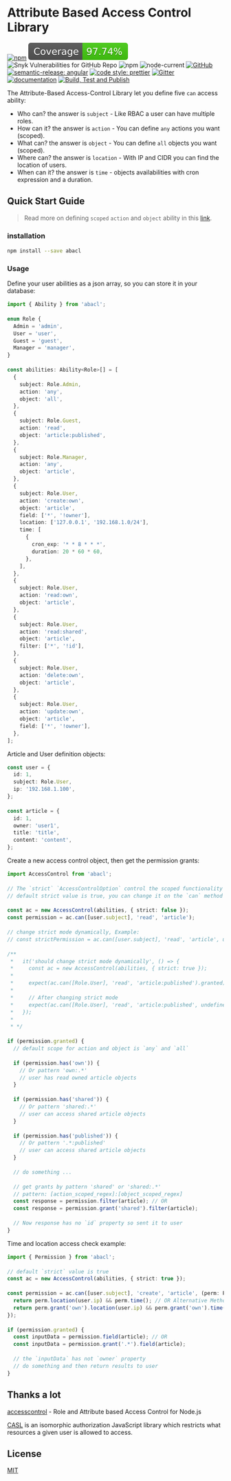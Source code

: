 # Attribute Based Access Control Library

[![npm](https://img.shields.io/npm/v/abacl)](https://www.npmjs.com/package/abacl)
[![Coverage](https://raw.githubusercontent.com/vhidvz/abacl/master/coverage-badge.svg)](https://htmlpreview.github.io/?https://github.com/vhidvz/abacl/blob/master/docs/coverage/lcov-report/index.html)
![Snyk Vulnerabilities for GitHub Repo](https://img.shields.io/snyk/vulnerabilities/github/vhidvz/abacl)
![npm](https://img.shields.io/npm/dm/abacl)
![node-current](https://img.shields.io/node/v/abacl)
[![GitHub](https://img.shields.io/github/license/vhidvz/abacl?style=flat)](https://vhidvz.github.io/abacl/)
[![semantic-release: angular](https://img.shields.io/badge/semantic--release-nodejs-e10079?logo=semantic-release)](https://github.com/semantic-release/semantic-release)
[![code style: prettier](https://img.shields.io/badge/code_style-prettier-ff69b4.svg)](https://github.com/prettier/prettier)
[![Gitter](https://badges.gitter.im/npm-abacl/community.svg)](https://gitter.im/npm-abacl/community?utm_source=badge&utm_medium=badge&utm_campaign=pr-badge)
[![documentation](https://img.shields.io/badge/documentation-click_to_read-c27cf4)](https://vhidvz.github.io/abacl/)
[![Build, Test and Publish](https://github.com/vhidvz/abacl/actions/workflows/npm-ci.yml/badge.svg)](https://github.com/vhidvz/abacl/actions/workflows/npm-ci.yml)

The Attribute-Based Access-Control Library let you define five `can` access ability:

- Who can? the answer is `subject` - Like RBAC a user can have multiple roles.
- How can it? the answer is `action` - You can define `any` actions you want (scoped).
- What can? the answer is `object` - You can define `all` objects you want (scoped).
- Where can? the answer is `location` - With IP and CIDR you can find the location of users.
- When can it? the answer is `time` - objects availabilities with cron expression and a duration.

## Quick Start Guide

> Read more on defining `scoped` `action` and `object` ability in this [link](https://vhidvz.github.io/blog/post-abac/).

### installation

```sh
npm install --save abacl
```

### Usage

Define your user abilities as a json array, so you can store it in your database:

```ts
import { Ability } from 'abacl';

enum Role {
  Admin = 'admin',
  User = 'user',
  Guest = 'guest',
  Manager = 'manager',
}

const abilities: Ability<Role>[] = [
  {
    subject: Role.Admin,
    action: 'any',
    object: 'all',
  },
  {
    subject: Role.Guest,
    action: 'read',
    object: 'article:published',
  },
  {
    subject: Role.Manager,
    action: 'any',
    object: 'article',
  },
  {
    subject: Role.User,
    action: 'create:own',
    object: 'article',
    field: ['*', '!owner'],
    location: ['127.0.0.1', '192.168.1.0/24'],
    time: [
      {
        cron_exp: '* * 8 * * *',
        duration: 20 * 60 * 60,
      },
    ],
  },
  {
    subject: Role.User,
    action: 'read:own',
    object: 'article',
  },
  {
    subject: Role.User,
    action: 'read:shared',
    object: 'article',
    filter: ['*', '!id'],
  },
  {
    subject: Role.User,
    action: 'delete:own',
    object: 'article',
  },
  {
    subject: Role.User,
    action: 'update:own',
    object: 'article',
    field: ['*', '!owner'],
  },
];
```

Article and User definition objects:

```ts
const user = {
  id: 1,
  subject: Role.User,
  ip: '192.168.1.100',
};

const article = {
  id: 1,
  owner: 'user1',
  title: 'title',
  content: 'content',
};
```

Create a new access control object, then get the permission grants:

```ts
import AccessControl from 'abacl';

// The `strict` `AccessControlOption` control the scoped functionality
// default strict value is true, you can change it on the `can` method

const ac = new AccessControl(abilities, { strict: false });
const permission = ac.can([user.subject], 'read', 'article');

// change strict mode dynamically, Example:
// const strictPermission = ac.can([user.subject], 'read', 'article', undefined, { strict: true });

/**
 *   it('should change strict mode dynamically', () => {
 *     const ac = new AccessControl(abilities, { strict: true });
 *
 *     expect(ac.can([Role.User], 'read', 'article:published').granted).toBeFalsy();
 *
 *     // After changing strict mode
 *     expect(ac.can([Role.User], 'read', 'article:published', undefined, { strict: false }).granted).toBeTruthy();
 *   });
 *
 * */

if (permission.granted) {
  // default scope for action and object is `any` and `all`

  if (permission.has('own')) {
    // Or pattern 'own:.*'
    // user has read owned article objects
  }

  if (permission.has('shared')) {
    // Or pattern 'shared:.*'
    // user can access shared article objects
  }

  if (permission.has('published')) {
    // Or pattern '.*:published'
    // user can access shared article objects
  }

  // do something ...

  // get grants by pattern 'shared' or 'shared:.*'
  // pattern: [action_scoped_regex]:[object_scoped_regex]
  const response = permission.filter(article); // OR
  const response = permission.grant('shared').filter(article);

  // Now response has no `id` property so sent it to user
}
```

Time and location access check example:

```ts
import { Permission } from 'abacl';

// default `strict` value is true
const ac = new AccessControl(abilities, { strict: true });

const permission = ac.can([user.subject], 'create', 'article', (perm: Permission) => {
  return perm.location(user.ip) && perm.time(); // OR Alternative Method
  return perm.grant('own').location(user.ip) && perm.grant('own').time();
});

if (permission.granted) {
  const inputData = permission.field(article); // OR
  const inputData = permission.grant('.*').field(article);

  // the `inputData` has not `owner` property
  // do something and then return results to user
}
```

## Thanks a lot

[accesscontrol](https://www.npmjs.com/package/accesscontrol) - Role and Attribute based Access Control for Node.js

[CASL](https://casl.js.org/) is an isomorphic authorization JavaScript library which restricts what resources a given user is allowed to access.

## License

[MIT](https://github.com/vhidvz/abacl/blob/master/LICENSE)
